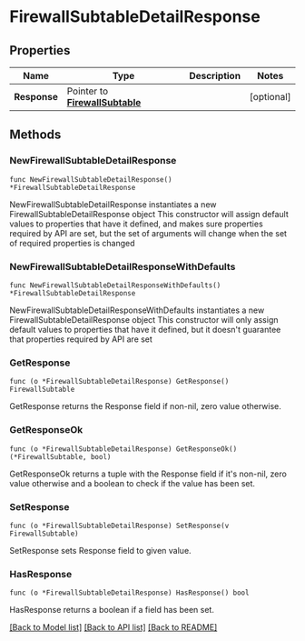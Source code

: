 # FirewallSubtableDetailResponse

## Properties

Name | Type | Description | Notes
------------ | ------------- | ------------- | -------------
**Response** | Pointer to [**FirewallSubtable**](FirewallSubtable.md) |  | [optional] 

## Methods

### NewFirewallSubtableDetailResponse

`func NewFirewallSubtableDetailResponse() *FirewallSubtableDetailResponse`

NewFirewallSubtableDetailResponse instantiates a new FirewallSubtableDetailResponse object
This constructor will assign default values to properties that have it defined,
and makes sure properties required by API are set, but the set of arguments
will change when the set of required properties is changed

### NewFirewallSubtableDetailResponseWithDefaults

`func NewFirewallSubtableDetailResponseWithDefaults() *FirewallSubtableDetailResponse`

NewFirewallSubtableDetailResponseWithDefaults instantiates a new FirewallSubtableDetailResponse object
This constructor will only assign default values to properties that have it defined,
but it doesn't guarantee that properties required by API are set

### GetResponse

`func (o *FirewallSubtableDetailResponse) GetResponse() FirewallSubtable`

GetResponse returns the Response field if non-nil, zero value otherwise.

### GetResponseOk

`func (o *FirewallSubtableDetailResponse) GetResponseOk() (*FirewallSubtable, bool)`

GetResponseOk returns a tuple with the Response field if it's non-nil, zero value otherwise
and a boolean to check if the value has been set.

### SetResponse

`func (o *FirewallSubtableDetailResponse) SetResponse(v FirewallSubtable)`

SetResponse sets Response field to given value.

### HasResponse

`func (o *FirewallSubtableDetailResponse) HasResponse() bool`

HasResponse returns a boolean if a field has been set.


[[Back to Model list]](../README.md#documentation-for-models) [[Back to API list]](../README.md#documentation-for-api-endpoints) [[Back to README]](../README.md)


